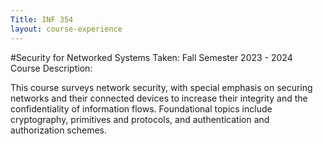 ```yaml
---
Title: INF 354
layout: course-experience
---
```

#Security for Networked Systems
Taken: Fall Semester 2023 - 2024\
Course Description:

This course surveys network security, with special emphasis on securing networks and their connected devices to increase their integrity and the confidentiality of information flows. Foundational topics include cryptography, primitives and protocols, and authentication and authorization schemes. 